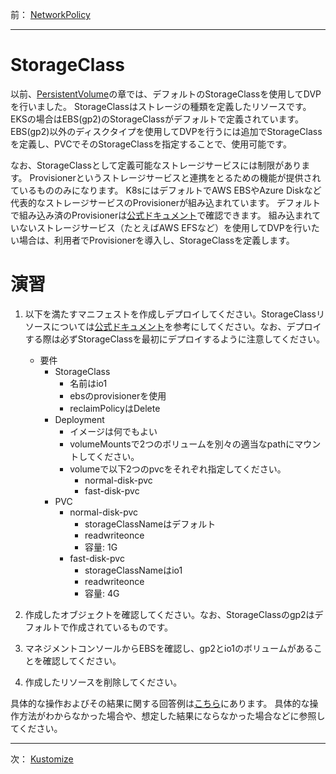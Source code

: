 前： [NetworkPolicy](NetworkPolicy.md)  

---

# StorageClass

以前、[PersistentVolume](../../2.Intermediate/docs/PersistentVolume.md)の章では、デフォルトのStorageClassを使用してDVPを行いました。
StorageClassはストレージの種類を定義したリソースです。EKSの場合はEBS(gp2)のStorageClassがデフォルトで定義されています。
EBS(gp2)以外のディスクタイプを使用してDVPを行うには追加でStorageClassを定義し、PVCでそのStorageClassを指定することで、使用可能です。

なお、StorageClassとして定義可能なストレージサービスには制限があります。
Provisionerというストレージサービスと連携をとるための機能が提供されているもののみになります。
K8sにはデフォルトでAWS EBSやAzure Diskなど代表的なストレージサービスのProvisionerが組み込まれています。
デフォルトで組み込み済のProvisionerは[公式ドキュメント][1]で確認できます。
組み込まれていないストレージサービス（たとえばAWS EFSなど）を使用してDVPを行いたい場合は、利用者でProvisionerを導入し、StorageClassを定義します。

# 演習

1. 以下を満たすマニフェストを作成しデプロイしてください。StorageClassリソースについては[公式ドキュメント][2]を参考にしてください。なお、デプロイする際は必ずStorageClassを最初にデプロイするように注意してください。

   - 要件
     - StorageClass
       - 名前はio1
       - ebsのprovisionerを使用
       - reclaimPolicyはDelete
     - Deployment
       - イメージは何でもよい
       - volumeMountsで2つのボリュームを別々の適当なpathにマウントしてください。
       - volumeで以下2つのpvcをそれぞれ指定してください。
         - normal-disk-pvc
         - fast-disk-pvc
     - PVC
       - normal-disk-pvc
         - storageClassNameはデフォルト
         - readwriteonce
         - 容量: 1G
       - fast-disk-pvc
         - storageClassNameはio1
         - readwriteonce
         - 容量: 4G

1. 作成したオブジェクトを確認してください。なお、StorageClassのgp2はデフォルトで作成されているものです。

1. マネジメントコンソールからEBSを確認し、gp2とio1のボリュームがあることを確認してください。

1. 作成したリソースを削除してください。

具体的な操作およびその結果に関する回答例は[こちら](../ans/StorageClass_answer.md)にあります。
具体的な操作方法がわからなかった場合や、想定した結果にならなかった場合などに参照してください。

[1]:https://kubernetes.io/docs/concepts/storage/storage-classes/#provisioner
[2]:https://kubernetes.io/docs/concepts/storage/storage-classes/

---

次： [Kustomize](Kustomize.md)  

